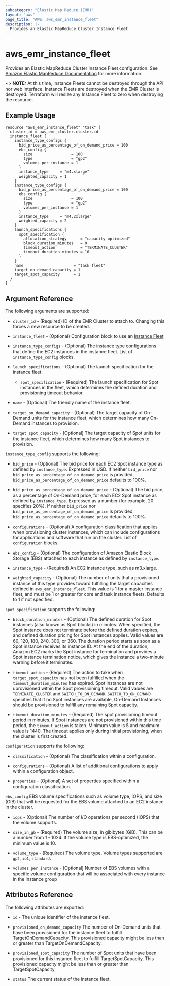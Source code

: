 ```yaml
---
subcategory: "Elastic Map Reduce (EMR)"
layout: "aws"
page_title: "AWS: aws_emr_instance_fleet"
description: |-
  Provides an Elastic MapReduce Cluster Instance Fleet
---
```


# aws_emr_instance_fleet

Provides an Elastic MapReduce Cluster Instance Fleet configuration.
See [Amazon Elastic MapReduce Documentation](https://aws.amazon.com/documentation/emr/) for more information.

~> **NOTE:** At this time, Instance Fleets cannot be destroyed through the API nor
web interface. Instance Fleets are destroyed when the EMR Cluster is destroyed.
Terraform will resize any Instance Fleet to zero when destroying the resource.

## Example Usage

```hcl
resource "aws_emr_instance_fleet" "task" {
  cluster_id = aws_emr_cluster.cluster.id
  instance_fleet {
    instance_type_configs {
      bid_price_as_percentage_of_on_demand_price = 100
      ebs_config {
        size                 = 100
        type                 = "gp2"
        volumes_per_instance = 1
      }
      instance_type     = "m4.xlarge"
      weighted_capacity = 1
    }
    instance_type_configs {
      bid_price_as_percentage_of_on_demand_price = 100
      ebs_config {
        size                 = 100
        type                 = "gp2"
        volumes_per_instance = 1
      }
      instance_type     = "m4.2xlarge"
      weighted_capacity = 2
    }
    launch_specifications {
      spot_specification {
        allocation_strategy      = "capacity-optimized"
        block_duration_minutes   = 0
        timeout_action           = "TERMINATE_CLUSTER"
        timeout_duration_minutes = 10
      }
    }
    name                      = "task fleet"
    target_on_demand_capacity = 1
    target_spot_capacity      = 1
  }
}
```

## Argument Reference

The following arguments are supported:

* `cluster_id` - (Required) ID of the EMR Cluster to attach to. Changing this forces a new resource to be created.

* `instance_fleet` - (Optional) Configuration block to use an [Instance Fleet](https://docs.aws.amazon.com/emr/latest/ManagementGuide/emr-instance-fleet.html)

* `instance_type_configs` - (Optional) The instance type configurations that define the EC2 instances in the instance fleet. List of `instance_type_config` blocks. 

* `launch_specifications` - (Optional) The launch specification for the instance fleet. 

    * `spot_specification` - (Required) The launch specification for Spot instances in the fleet, which determines the 
    defined duration and provisioning timeout behavior.

* `name` - (Optional) The friendly name of the instance fleet.

* `target_on_demand_capacity` - (Optional) The target capacity of On-Demand units for the instance fleet, which determines how many On-Demand instances to provision.

* `target_spot_capacity` - (Optional) The target capacity of Spot units for the instance fleet, which determines how many Spot instances to provision.



`instance_type_config` supports the following:

* `bid_price` - (Optional) The bid price for each EC2 Spot instance type as defined by `instance_type`. 
Expressed in USD. If neither `bid_price` nor `bid_price_as_percentage_of_on_demand_price` is provided, 
`bid_price_as_percentage_of_on_demand_price` defaults to 100%.

* `bid_price_as_percentage_of_on_demand_price` - (Optional) The bid price, as a percentage of On-Demand price, 
for each EC2 Spot instance as defined by `instance_type`. Expressed as a number (for example, 20 specifies 20%). 
If neither `bid_price` nor `bid_price_as_percentage_of_on_demand_price` is provided, 
`bid_price_as_percentage_of_on_demand_price` defaults to 100%.

* `configurations` - (Optional) A configuration classification that applies when provisioning cluster instances, 
which can include configurations for applications and software that run on the cluster. List of `configuration` blocks.

* `ebs_config` - (Optional) The configuration of Amazon Elastic Block Storage (EBS) attached to each instance as
defined by `instance_type`.

* `instance_type` - (Required) An EC2 instance type, such as m3.xlarge.

* `weighted_capacity` - (Optional) The number of units that a provisioned instance of this type provides toward 
fulfilling the target capacities defined in `aws_emr_instance_fleet`. This value is 1 for a master instance fleet, 
and must be 1 or greater for core and task instance fleets. Defaults to 1 if not specified.



`spot_specification` supports the following:

* `block_duration_minutes` - (Optional) The defined duration for Spot instances (also known as Spot blocks) in minutes. 
When specified, the Spot instance does not terminate before the defined duration expires, and defined duration pricing 
for Spot instances applies. Valid values are 60, 120, 180, 240, 300, or 360. The duration period starts as soon as a 
Spot instance receives its instance ID. At the end of the duration, Amazon EC2 marks the Spot instance for termination 
and provides a Spot instance termination notice, which gives the instance a two-minute warning before it terminates.

* `timeout_action` - (Required) The action to take when `target_spot_capacity` has not been fulfilled when the 
`timeout_duration_minutes` has expired. Spot instances are not uprovisioned within the Spot provisioining timeout.
Valid values are `TERMINATE_CLUSTER` and `SWITCH_TO_ON_DEMAND`. `SWITCH_TO_ON_DEMAND` specifies that if no Spot 
instances are available, On-Demand Instances should be provisioned to fulfill any remaining Spot capacity.

* `timeout_duration_minutes` - (Required) The spot provisioning timeout period in minutes. If Spot instances are not 
provisioned within this time period, the `timeout_action` is taken. Minimum value is 5 and maximum value is 1440. 
The timeout applies only during initial provisioning, when the cluster is first created.



`configuration` supports the following:

* `classification` - (Optional) The classification within a configuration.

* `configurations` - (Optional) A list of additional configurations to apply within a configuration object.

* `properties` - (Optional) A set of properties specified within a configuration classification.



`ebs_config` EBS volume specifications such as volume type, IOPS, and size (GiB) that will be requested for the EBS volume attached to an EC2 instance in the cluster.

* `iops` - (Optional) The number of I/O operations per second (IOPS) that the volume supports.

* `size_in_gb` - (Required) The volume size, in gibibytes (GiB). This can be a number from 1 - 1024. If the volume type is EBS-optimized, the minimum value is 10.

* `volume_type` - (Required) The volume type. Volume types supported are `gp2`, `io1`, `standard`.

* `volumes_per_instance` - (Optional) Number of EBS volumes with a specific volume configuration that will be associated with every instance in the instance group


## Attributes Reference

The following attributes are exported:

* `id` - The unique identifier of the instance fleet.

* `provisioned_on_demand_capacity` The number of On-Demand units that have been provisioned for the instance 
fleet to fulfill TargetOnDemandCapacity. This provisioned capacity might be less than or greater than TargetOnDemandCapacity.

* `provisioned_spot_capacity` The number of Spot units that have been provisioned for this instance fleet 
to fulfill TargetSpotCapacity. This provisioned capacity might be less than or greater than TargetSpotCapacity.

* `status` The current status of the instance fleet.
